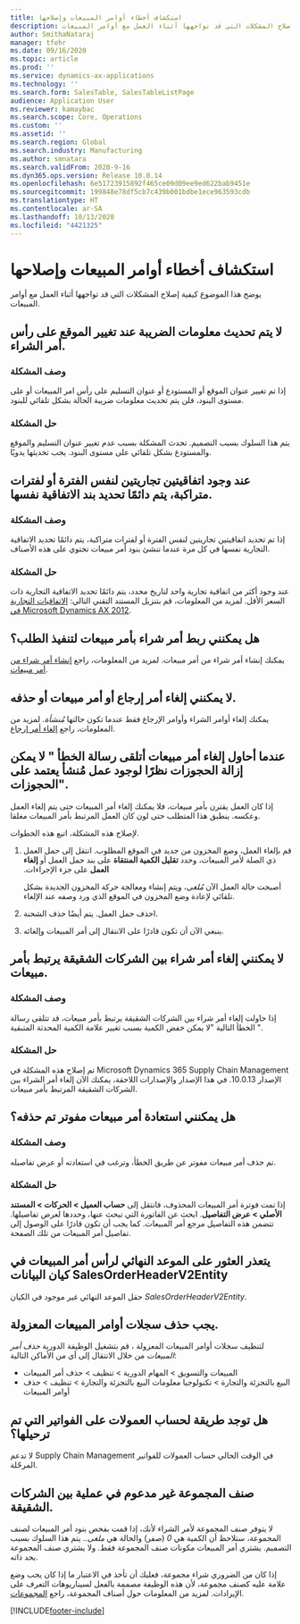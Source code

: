 ```yaml
---
title: استكشاف أخطاء أوامر المبيعات وإصلاحها
description: يوضح هذا الموضوع كيفية إصلاح المشكلات التي قد تواجهها أثناء العمل مع أوامر المبيعات.
author: SmithaNataraj
manager: tfehr
ms.date: 09/16/2020
ms.topic: article
ms.prod: ''
ms.service: dynamics-ax-applications
ms.technology: ''
ms.search.form: SalesTable, SalesTableListPage
audience: Application User
ms.reviewer: kamaybac
ms.search.scope: Core, Operations
ms.custom: ''
ms.assetid: ''
ms.search.region: Global
ms.search.industry: Manufacturing
ms.author: smnatara
ms.search.validFrom: 2020-9-16
ms.dyn365.ops.version: Release 10.0.14
ms.openlocfilehash: 6e51723915892f465ce09d09ee9ed622bab9451e
ms.sourcegitcommit: 199848e78df5cb7c439b001bdbe1ece963593cdb
ms.translationtype: HT
ms.contentlocale: ar-SA
ms.lasthandoff: 10/13/2020
ms.locfileid: "4421325"
---
```

# <a name="troubleshoot-sales-orders"></a>استكشاف أخطاء أوامر المبيعات وإصلاحها

يوضح هذا الموضوع كيفية إصلاح المشكلات التي قد تواجهها أثناء العمل مع أوامر المبيعات.

## <a name="the-tax-information-isnt-updated-if-i-change-the-location-on-a-sales-order-header"></a>لا يتم تحديث معلومات الضريبة عند تغيير الموقع على رأس أمر الشراء.

### <a name="issue-description"></a>وصف المشكلة

إذا تم تغيير عنوان الموقع أو المستودع أو عنوان التسليم على رأس امر المبيعات أو على مستوى البنود، فلن يتم تحديث معلومات ضريبة الحالة بشكل تلقائي للبنود.

### <a name="issue-resolution"></a>حل المشكلة

يتم هذا السلوك بسبب التصميم. تحدث المشكلة بسبب عدم تغيير عنوان التسليم والموقع والمستودع بشكل تلقائي على مستوى البنود. يجب تحديثها يدويًا.

## <a name="if-there-are-two-trade-agreements-for-the-same-period-or-overlapping-periods-the-same-agreement-line-is-always-selected"></a>عند وجود  اتفاقيتين  تجاريتين لنفس الفترة أو لفترات متراكبة، يتم دائمًا تحديد بند الاتفاقية نفسها.

### <a name="issue-description"></a>وصف المشكلة

إذا تم تحديد اتفاقيتين تجاريتين لنفس الفترة أو لفترات متراكبة، يتم دائمًا تحديد الاتفاقية التجارية نفسها في كل مرة عندما تنشئ بنود أمر مبيعات تحتوي على هذه الأصناف.‬

### <a name="issue-resolution"></a>حل المشكلة

عند وجود أكثر من اتفاقية تجارية واحد لتاريخ محدد، يتم دائمًا تحديد الاتفاقية التجارية ذات السعر الأقل. لمزيد من المعلومات، قم بتنزيل المستند التقني التالي: [الاتفاقيات التجارية في Microsoft Dynamics AX 2012](https://www.axug.com/HigherLogic/System/DownloadDocumentFile.ashx?DocumentFileKey=3396a3a8-1f48-4d85-8cd6-5fa982f62e90).

## <a name="can-i-link-a-purchase-order-to-a-sales-order-to-fulfill-demand"></a>هل يمكنني ربط أمر شراء  بأمر  مبيعات لتنفيذ الطلب؟

يمكنك إنشاء أمر شراء من أمر مبيعات. لمزيد من المعلومات، راجع [إنشاء أمر شراء من أمر مبيعات](tasks/create-purchase-order-sales-order.md).

## <a name="i-cant-cancel-or-delete-a-return-order-or-a-sales-order"></a>لا يمكنني إلغاء أمر إرجاع أو أمر مبيعات أو حذفه.

يمكنك إلغاء أوامر الشراء وأوامر الإرجاع فقط عندما تكون حالتها *مُنشأة*. لمزيد من المعلومات، راجع [إلغاء أمر إرجاع](../service-management/cancel-return-order.md).

## <a name="when-i-try-to-cancel-a-sales-order-i-receive-a-reservations-cannot-be-removed-because-there-is-work-created-which-relies-on-the-reservations-error"></a>عندما أحاول إلغاء أمر مبيعات أتلقى رسالة الخطأ " لا يمكن إزالة الحجوزات نظرًا لوجود عمل مُنشأ يعتمد على الحجوزات".‬

إذا كان العمل يقترن بأمر مبيعات، فلا يمكنك إلغاء أمر المبيعات حتى يتم إلغاء العمل وعكسه. ينطبق هذا المتطلب حتى لون كان العمل المرتبط  بأمر  المبيعات مغلقا.

لإصلاح هذه المشكلة، اتبع هذه الخطوات.

1. قم بإلغاء العمل، وضع المخزون من جديد في الموقع المطلوب. انتقل إلى حمل العمل ذي الصلة لأمر المبيعات، وحدد **تقليل الكمية المنتقاة‬‏‫** على بند حمل العمل أو **إلغاء العمل** على جزء الإجراءات.

    أصبحت حالة العمل الآن *مُلغى*، ويتم إنشاء ومعالجة حركة المخزون الجديدة بشكل تلقائي لإعادة وضع المخزون في الموقع الذي ورد وصفه عند الإلغاء.

2. احذف حمل العمل. يتم أيضًا حذف الشحنة.
3. ينبغي الآن أن تكون قادرًا على الانتقال إلى أمر المبيعات وإلغائه.

## <a name="i-cant-cancel-an-intercompany-purchase-order-that-is-linked-to-a-sales-order"></a>لا يمكنني إلغاء أمر شراء بين الشركات الشقيقة يرتبط بأمر مبيعات.

### <a name="issue-description"></a>وصف المشكلة

إذا حاولت إلغاء أمر شراء بين الشركات الشقيقة يرتبط بأمر مبيعات، قد تتلقى رسالة الخطأ التالية "لا يمكن خفض الكمية بسبب تغيير علامة الكمية المحدثة المتبقية ".

### <a name="issue-resolution"></a>حل المشكلة

تم إصلاح هذه المشكلة في Microsoft Dynamics 365 Supply Chain Management الإصدار 10.0.13. في هذا الإصدار والإصدارات اللاحقة، يمكنك الآن إلغاء أمر الشراء بين الشركات الشقيقة المرتبط بأمر مبيعات.

## <a name="can-i-restore-an-invoiced-sales-order-that-was-deleted"></a>هل يمكنني استعادة أمر مبيعات مفوتر تم حذفه؟

### <a name="issue-description"></a>وصف المشكلة

تم حذف أمر مبيعات مفوتر عن طريق الخطأ، وترغب في استعادته أو عرض تفاصيله.

### <a name="issue-resolution"></a>حل المشكلة

إذا تمت فوترة أمر المبيعات المحذوف، فانتقل إلى **حساب العميل \> الحركات \> المستند الأصلي \> عرض التفاصيل**. ابحث عن الفاتورة التي تبحث عنها، وحددها لعرض تفاصيلها. تتضمن هذه التفاصيل مرجع أمر المبيعات. كما يجب أن تكون قادرًا على الوصول إلى تفاصيل أمر المبيعات من تلك الصفحة.

## <a name="the-deadline-of-a-sales-order-header-cant-be-found-in-the-salesorderheaderv2entity-data-entity"></a>يتعذر العثور على الموعد النهائي لرأس أمر المبيعات في كيان البيانات SalesOrderHeaderV2Entity

حقل الموعد النهائي غير موجود في الكيان *SalesOrderHeaderV2Entity*.

## <a name="i-must-delete-orphaned-sales-order-records"></a>يجب حذف سجلات أوامر المبيعات المعزولة.

لتنظيف سجلات أوامر المبيعات المعزولة ، قم بتشغيل الوظيفة الدورية *حذف أمر المبيعات* من خلال الانتقال إلى أي من الأماكن التالية:

- المبيعات والتسويق \> المهام الدورية \> تنظيف \> حذف أمر المبيعات
- البيع بالتجزئة والتجارة \> تكنولوجيا معلومات البيع بالتجزئة والتجارة \> تنظيف \> حذف أوامر المبيعات

## <a name="is-there-a-way-to-calculate-commissions-on-invoices-that-have-already-been-posted"></a>هل توجد طريقة لحساب العمولات على الفواتير التي تم ترحيلها؟

لا تدعم Supply Chain Management في الوقت الحالي حساب العمولات للفواتير المرحّلة.

## <a name="a-bundle-item-isnt-supported-in-an-intercompany-process"></a>صنف المجموعة غير مدعوم في عملية بين الشركات الشقيقة.

لا يتوفر صنف المجموعة لأمر الشراء لأنك، إذا قمت بفحص بنود أمر المبيعات لصنف المجموعة، ستلاحظ أن الكمية هي *0* (صفر) والحالة هي *ملغى*.. يتم هذا السلوك بسبب التصميم. يشتري أمر المبيعات مكونات صنف المجموعة فقط. ولا يشتري صنف المجموعة بحد ذاته.

إذا كان من الضروري شراء مجموعة، فعليك أن تأخذ في الاعتبار ما إذا كان يجب وضع علامة عليه كصنف مجموعة، لأن هذه الوظيفة مصممة بالفعل لسيناريوهات التعرف على الإيرادات. لمزيد من المعلومات حول أصناف المجموعة، راجع [المجموعات](../../finance/accounts-receivable/revenue-recognition-setup.md#bundles).


[!INCLUDE[footer-include](../../includes/footer-banner.md)]